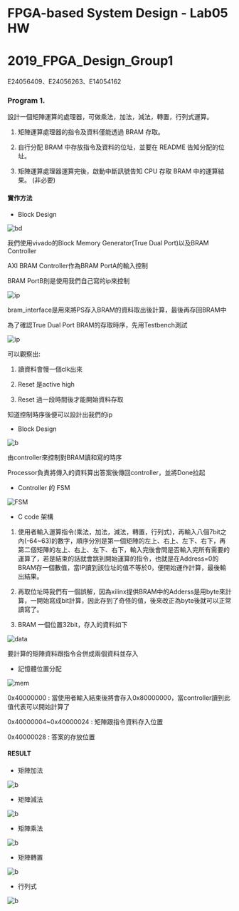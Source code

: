# FPGA-based System Design - Lab05 HW
# 2019_FPGA_Design_Group1
E24056409、E24056263、E14054162


### Program 1.

設計一個矩陣運算的處理器，可做乘法，加法，減法，轉置，行列式運算。

1. 矩陣運算處理器的指令及資料僅能透過 BRAM 存取。

2. 自行分配 BRAM 中存放指令及資料的位址，並要在 README 告知分配的位址。

3. 矩陣運算處理器運算完後，啟動中斷訊號告知 CPU 存取 BRAM 中的運算結果。 (非必要)


#### 實作方法
* Block Design

![bd](images/block_design.PNG)

我們使用vivado的Block Memory Generator(True Dual Port)以及BRAM Controller

AXI BRAM Controller作為BRAM PortA的輸入控制

BRAM PortB則是使用我們自己寫的ip來控制

![ip](images/ip.PNG)

bram_interface是用來將PS存入BRAM的資料取出後計算，最後再存回BRAM中

為了確認True Dual Port BRAM的存取時序，先用Testbench測試

![ip](images/1.PNG)

可以觀察出:

1. 讀資料會慢一個clk出來

2. Reset 是active high

3. Reset 過一段時間後才能開始資料存取

知道控制時序後便可以設計出我們的ip

* Block Design 

![b](images/ip_block.png)

由controller來控制對BRAM讀和寫的時序

Processor負責將傳入的資料算出答案後傳回controller，並將Done拉起

* Controller 的 FSM


![FSM](images/FSM.png)

* C code 架構

1. 使用者輸入運算指令(乘法，加法，減法，轉置，行列式)，再輸入八個7bit之內(-64~63)的數字，順序分別是第一個矩陣的左上、右上、左下、右下，再第二個矩陣的左上、右上、左下、右下，輸入完後會問是否輸入完所有需要的運算了，若是結束的話就會跳到開始運算的指令，也就是在Address=0的BRAM存一個數值，當IP讀到該位址的值不等於0，便開始運作計算，最後輸出結果。

2. 再取位址時我們有一個誤解，因為xilinx提供BRAM中的Adderss是用byte來計算，一開始寫成bit計算，因此存到了奇怪的值，後來改正為byte後就可以正常讀寫了。

3. BRAM 一個位置32bit，存入的資料如下

![data](images/data.png)

要計算的矩陣資料跟指令合併成兩個資料並存入

* 記憶體位置分配

![mem](images/memory.PNG)

0x40000000 : 當使用者輸入結束後將會存入0x80000000，當controller讀到此值代表可以開始計算了 

0x40000004~0x40000024 : 矩陣跟指令資料存入位置

0x40000028 : 答案的存放位置

#### RESULT
* 矩陣加法

![b](images/add.PNG)

* 矩陣減法

![b](images/sub.PNG)

* 矩陣乘法

![b](images/mul.PNG)

* 矩陣轉置

![b](images/tran.PNG)

* 行列式

![b](images/det.PNG)


